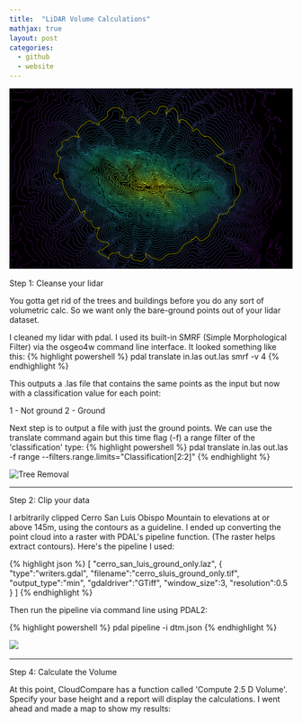 ```yaml
---
title:  "LiDAR Volume Calculations"
mathjax: true
layout: post 
categories: 
  - github
  - website
---
```


![Cerro San Luis](/assets/cerro-san-luis.png)

Step 1: Cleanse your lidar

You gotta get rid of the trees and buildings before you do any sort of volumetric calc. So we want only the bare-ground points out of your lidar dataset.

I cleaned my lidar with pdal. I used its built-in SMRF (Simple Morphological Filter) via the osgeo4w command line interface. It looked something like this:
{% highlight powershell %}
pdal translate in.las out.las smrf -v 4
{% endhighlight %}

This outputs a .las file that contains the same points as the input but now with a classification value for each point:

1 - Not ground
2 - Ground

Next step is to output a file with just the ground points. We can use the translate command again but this time flag (-f) a range filter of the 'classification' type:
{% highlight powershell %}
pdal translate in.las out.las -f range --filters.range.limits="Classification[2:2]"
{% endhighlight %}

![Tree Removal](/assets/tree-classification.gif)


__________
Step 2: Clip your data


I arbitrarily clipped Cerro San Luis Obispo Mountain to elevations at or above 145m, using the contours as a guideline. I ended up converting the point cloud into a raster with PDAL's pipeline function. (The raster helps extract contours). Here's the pipeline I used:

{% highlight json %}
[
    "cerro_san_luis_ground_only.laz",
    {
        "type":"writers.gdal",
        "filename":"cerro_sluis_ground_only.tif",
        "output_type":"min",
        "gdaldriver":"GTiff",
        "window_size":3,
        "resolution":0.5
    }
]
{% endhighlight %}


Then run the pipeline via command line using PDAL2:

{% highlight powershell %}
pdal pipeline -i dtm.json
{% endhighlight %}

![](/assets/cerro-san-luis-vol.png)


__________
Step 4: Calculate the Volume

At this point, CloudCompare has a function called 'Compute 2.5 D Volume'. Specify your base height and a report will display the calculations. I went ahead and made a map to show my results:
